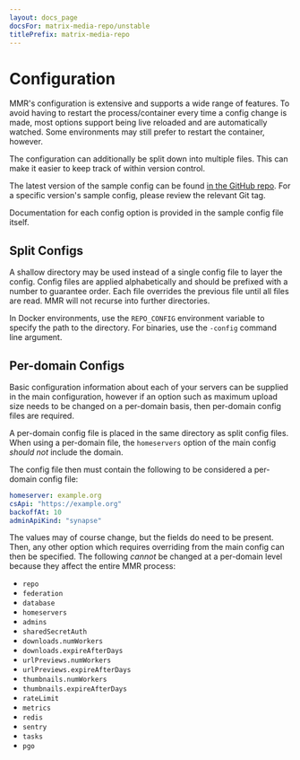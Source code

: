 ```yaml
---
layout: docs_page
docsFor: matrix-media-repo/unstable
titlePrefix: matrix-media-repo
---
```


# Configuration

MMR's configuration is extensive and supports a wide range of features. To avoid having to restart
the process/container every time a config change is made, most options support being live reloaded
and are automatically watched. Some environments may still prefer to restart the container, however.

The configuration can additionally be split down into multiple files. This can make it easier to
keep track of within version control.

The latest version of the sample config can be found [in the GitHub repo](https://github.com/t2bot/matrix-media-repo/blob/main/config.sample.yaml).
For a specific version's sample config, please review the relevant Git tag.

Documentation for each config option is provided in the sample config file itself.

## Split Configs

A shallow directory may be used instead of a single config file to layer the config. Config files are
applied alphabetically and should be prefixed with a number to guarantee order. Each file overrides
the previous file until all files are read. MMR will not recurse into further directories.

In Docker environments, use the `REPO_CONFIG` environment variable to specify the path to the directory.
For binaries, use the `-config` command line argument.

## Per-domain Configs

Basic configuration information about each of your servers can be supplied in the main configuration,
however if an option such as maximum upload size needs to be changed on a per-domain basis, then per-domain
config files are required.

A per-domain config file is placed in the same directory as split config files. When using a per-domain
file, the `homeservers` option of the main config *should not* include the domain.

The config file then must contain the following to be considered a per-domain config file:

```yaml
homeserver: example.org
csApi: "https://example.org"
backoffAt: 10
adminApiKind: "synapse"
```

The values may of course change, but the fields do need to be present. Then, any other option which
requires overriding from the main config can then be specified. The following *cannot* be changed at
a per-domain level because they affect the entire MMR process:

* `repo`
* `federation`
* `database`
* `homeservers`
* `admins`
* `sharedSecretAuth`
* `downloads.numWorkers`
* `downloads.expireAfterDays`
* `urlPreviews.numWorkers`
* `urlPreviews.expireAfterDays`
* `thumbnails.numWorkers`
* `thumbnails.expireAfterDays`
* `rateLimit`
* `metrics`
* `redis`
* `sentry`
* `tasks`
* `pgo`
